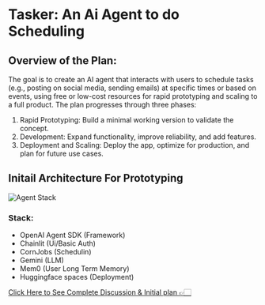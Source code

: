 # Tasker: An Ai Agent to do Scheduling

## Overview of the Plan:
The goal is to create an AI agent that interacts with users to schedule tasks (e.g., posting on social media, sending emails) at specific times or based on events, using free or low-cost resources for rapid prototyping and scaling to a full product. The plan progresses through three phases:
1) Rapid Prototyping: Build a minimal working version to validate the concept.
2) Development: Expand functionality, improve reliability, and add features.
3) Deployment and Scaling: Deploy the app, optimize for production, and plan for future use cases.


## Initail Architecture For Prototyping
![Agent Stack](https://github.com/user-attachments/assets/61b38eab-c958-4a30-a0f2-2e6f291a3f94)
### Stack:
- OpenAI Agent SDK (Framework)
- Chainlit (Ui/Basic Auth)
- CornJobs (Schedulin)
- Gemini (LLM)
- Mem0 (User Long Term Memory)
- Huggingface spaces (Deployment)

[Click Here to See Complete Discussion & Initial plan  👉🏻 ](https://grok.com/share/bGVnYWN5_7cca720c-fcd0-4a1f-9f72-8e0cfd74319a)
